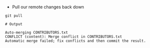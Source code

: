 
* Pull our remote changes back down 

```
git pull
```
```
# Output 

Auto-merging CONTRIBUTORS.txt
CONFLICT (content): Merge conflict in CONTRIBUTORS.txt
Automatic merge failed; fix conflicts and then commit the result.
```

